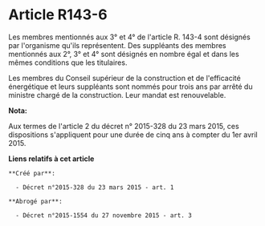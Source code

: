 # Article R143-6

Les membres mentionnés aux 3° et 4° de l'article R. 143-4 sont désignés par l'organisme qu'ils représentent. Des suppléants
des membres mentionnés aux 2°, 3° et 4° sont désignés en nombre égal et dans les mêmes conditions que les titulaires. 

Les membres du Conseil supérieur de la construction et de l'efficacité énergétique et leurs suppléants sont nommés pour trois
ans par arrêté du ministre chargé de la construction. Leur mandat est renouvelable.

**Nota:**

Aux termes de l'article 2 du décret n° 2015-328 du 23 mars 2015, ces dispositions s'appliquent pour une durée de cinq ans à
compter du 1er avril 2015.

**Liens relatifs à cet article**

	**Créé par**:

	  - Décret n°2015-328 du 23 mars 2015 - art. 1

	**Abrogé par**:

	  - Décret n°2015-1554 du 27 novembre 2015 - art. 3
